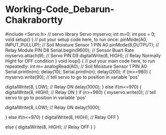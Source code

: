 # Working-Code_Debarun-Chakrabortty

#include <Servo.h> // servo library
Servo myservo;
int m=0;
int pos = 0;
void setup()
{
// put your setup code here, to run once:
pinMode(A0, INPUT_PULLUP);           // Soil Moisture Sensor 1 PIN A0
pinMode(8,OUTPUT);                             // Relay Module PIN D8
Serial.begin(9600);                                  //  Sensor Buart Rate
myservo.attach(9);                                   //  Servo PIN D9
digitalWrite(8, HIGH);                           // Relay Normally Hight for OFF condition
}
void loop()
{
// put your main code here, to run repeatedly:
int m= analogRead(A0);                         // Soil Moisture Sensor 1 PIN A0
Serial.println(m);
delay(10);
Serial.println(n);
delay(200);
if (m>=980)
{
myservo.write(90);              // tell servo to go to position in variable 'pos'

digitalWrite(8, LOW);       // Relay ON
delay(1000);
}
else if(m<=970)
{
digitalWrite(8, HIGH);      // Relay ON
}
if (n>=980)
{
myservo.write(0);              // tell servo to go to position in variable 'pos'

digitalWrite(8, LOW);       // Relay ON
delay(1000);

}
else if(n<=970)
{
digitalWrite(8, HIGH);    // Relay OFF
}

else
{
digitalWrite(8, HIGH);   // Relay OFF
}
}
